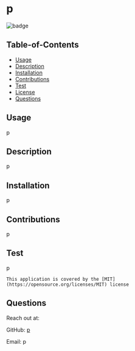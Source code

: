 

# p

![badge](https://img.shields.io/badge/license-MIT-blue)

## Table-of-Contents
* [Usage](#usage)
* [Description](#description)
* [Installation](#installation)
* [Contributions](#contributions)
* [Test](#test)
 * [License](#license)
* [Questions](#questions)

## Usage 
p

## Description
p

## Installation
p
 
## Contributions
p

## Test 
p


    This application is covered by the [MIT](https://opensource.org/licenses/MIT) license

## Questions

Reach out at:

 GitHub: [p](https://github.com/p)

 Email: p    

    
